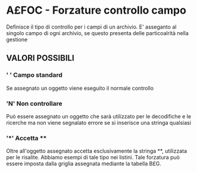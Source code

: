 # A£FOC     -  Forzature controllo campo
Definisce il tipo di controllo per i campi di un archivio.
E' asseganto al singolo campo di ogni archivio, se questo presenta delle particoalrità nella gestione

## VALORI POSSIBILI

### ' ' Campo standard
Se assegnato un oggetto viene eseguito il normale controllo
### 'N' Non controllare
Può essere assegnato un oggetto che sarà utilizzato per le decodifiche e le ricerche ma non viene segnalato errore se si inserisce una stringa qualsiasi
### '*' Accetta **
Oltre all'oggetto assegnato accetta esclusivamente la stringa **, utilizzata per le risalite. Abbiamo esempi di tale tipo nei listini. Tale forzatura può essere imposta dalla griglia assegnata mediante la tabella B£G.
